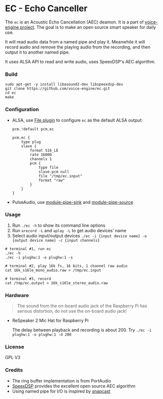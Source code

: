 EC - Echo Canceller
===================

The `ec` is an Acoustic Echo Cancellation (AEC) deamon.
It is a part of [voice-engine project](https://github.com/voice-engine).
The goal is to make an open source smart speaker for daily use.

It will read audio data from a named pipe and play it.
Meanwhile it will record audio and remove the playing audio from the recording,
and then output it to another named pipe.

It uses ALSA API to read and write audio, uses SpeexDSP's AEC algorithm.

### Build
```
sudo apt-get -y install libasound2-dev libspeexdsp-dev
git clone https://github.com/voice-engine/ec.git
cd ec
make
```

### Configuration
+ ALSA, use [File plugin](https://www.alsa-project.org/alsa-doc/alsa-lib/pcm_plugins.html) to configure `ec` as the default ALSA output:

  ```
  pcm.!default pcm.ec

  pcm.ec {
      type plug
      slave {
          format S16_LE
          rate 16000
          channels 1
          pcm {
              type file
              slave.pcm null
              file "/tmp/ec.input"
              format "raw"
          }
      }
  }
  ```

+ PulseAudio, use [module-pipe-sink](https://www.freedesktop.org/wiki/Software/PulseAudio/Documentation/User/Modules/#index1h3) and [module-pipe-source](https://www.freedesktop.org/wiki/Software/PulseAudio/Documentation/User/Modules/#index2h3)

### Usage
1. Run `./ec -h` to show its command line options
2. Run `arecord -L` and `aplay -L` to get audio devices' name
3. Select audio input/output devices `./ec -i {input device name} -o {output device name} -c {input channels}`

```
# terminal #1, run ec
./ec -h
./ec -i plughw:1 -o plughw:1 -s

# terminal #2, play 16k fs, 16 bits, 1 channel raw audio
cat 16k_s16le_mono_audio.raw > /tmp/ec.input

# terminal #3, record
cat /tmp/ec.output > 16k_s16le_stereo_audio.raw 
```

### Hardware
>The sound from the on-board audio jack of the Raspberry Pi has serious distortion, do not use the on-board audio jack!

+ ReSpeaker 2 Mic Hat for Raspberry Pi

  The delay between playback and recording is about 200. Try `./ec -i plughw:1 -o plughw:1 -d 200`

### License
GPL V3

### Credits
+ The ring buffer implementation is from PortAudio
+ [SpeexDSP](https://github.com/xiph/speexdsp) provides the excellent open source AEC algorithm
+ Using named pipe for I/O is inspired by [snapcast](https://github.com/badaix/snapcast)
